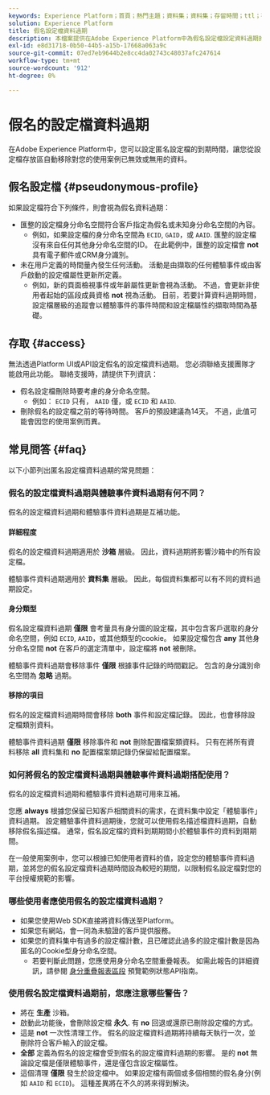 ```yaml
---
keywords: Experience Platform；首頁；熱門主題；資料集；資料集；存留時間；ttl；存留時間；假名；匿名設定檔；資料過期；到期；
solution: Experience Platform
title: 假名設定檔資料過期
description: 本檔案提供在Adobe Experience Platform中為假名設定檔設定資料過期的一般指引。
exl-id: e8d31718-0b50-44b5-a15b-17668a063a9c
source-git-commit: 07ed7eb9644b2e8cc4da02743c48037afc247614
workflow-type: tm+mt
source-wordcount: '912'
ht-degree: 0%

---
```


# 假名的設定檔資料過期

在Adobe Experience Platform中，您可以設定匿名設定檔的到期時間，讓您從設定檔存放區自動移除對您的使用案例已無效或無用的資料。

## 假名設定檔 {#pseudonymous-profile}

如果設定檔符合下列條件，則會視為假名資料過期：

- 匯整的設定檔身分命名空間符合客戶指定為假名或未知身分命名空間的內容。
   - 例如，如果設定檔的身分命名空間為 `ECID`, `GAID`，或 `AAID`. 匯整的設定檔沒有來自任何其他身分命名空間的ID。 在此範例中，匯整的設定檔會 **not** 具有電子郵件或CRM身分識別。
- 未在用戶定義的時間量內發生任何活動。 活動是由擷取的任何體驗事件或由客戶啟動的設定檔屬性更新所定義。
   - 例如，新的頁面檢視事件或年齡屬性更新會視為活動。 不過，會更新非使用者起始的區段成員資格 **not** 視為活動。 目前，若要計算資料過期時間，設定檔層級的追蹤會以體驗事件的事件時間和設定檔屬性的擷取時間為基礎。

## 存取 {#access}

無法透過Platform UI或API設定假名的設定檔資料過期。 您必須聯絡支援團隊才能啟用此功能。 聯絡支援時，請提供下列資訊：

- 假名設定檔刪除時要考慮的身分命名空間。
   - 例如： `ECID` 只有， `AAID` 僅，或 `ECID` 和 `AAID`.
- 刪除假名的設定檔之前的等待時間。 客戶的預設建議為14天。 不過，此值可能會因您的使用案例而異。

## 常見問答 {#faq}

以下小節列出匿名設定檔資料過期的常見問題：

### 假名的設定檔資料過期與體驗事件資料過期有何不同？

假名的設定檔資料過期和體驗事件資料過期是互補功能。

#### 詳細程度

假名的設定檔資料過期適用於 **沙箱** 層級。 因此，資料過期將影響沙箱中的所有設定檔。

體驗事件資料過期適用於 **資料集** 層級。 因此，每個資料集都可以有不同的資料過期設定。

#### 身分類型

假名設定檔資料過期 **僅限** 會考量具有身分圖的設定檔，其中包含客戶選取的身分命名空間，例如 `ECID`, `AAID`，或其他類型的cookie。 如果設定檔包含 **any** 其他身分命名空間 **not** 在客戶的選定清單中，設定檔將 **not** 被刪除。

體驗事件資料過期會移除事件 **僅限** 根據事件記錄的時間戳記。 包含的身分識別命名空間為 **忽略** 過期。

#### 移除的項目

假名的設定檔資料過期時間會移除 **both** 事件和設定檔記錄。 因此，也會移除設定檔類別資料。

體驗事件資料過期 **僅限** 移除事件和 **not** 刪除配置檔案類資料。 只有在將所有資料移除 **all** 資料集和 **no** 配置檔案類記錄仍保留給配置檔案。

### 如何將假名的設定檔資料過期與體驗事件資料過期搭配使用？

假名的設定檔資料過期和體驗事件資料過期可用來互補。

您應 **always** 根據您保留已知客戶相關資料的需求，在資料集中設定「體驗事件」資料過期。 設定體驗事件資料過期後，您就可以使用假名描述檔資料過期，自動移除假名描述檔。 通常，假名設定檔的資料到期期間小於體驗事件的資料到期期間。

在一般使用案例中，您可以根據已知使用者資料的值，設定您的體驗事件資料過期，並將您的假名設定檔資料過期時間設為較短的期間，以限制假名設定檔對您的平台授權規範的影響。

### 哪些使用者應使用假名的設定檔資料過期？

- 如果您使用Web SDK直接將資料傳送至Platform。
- 如果您有網站，會一同為未驗證的客戶提供服務。
- 如果您的資料集中有過多的設定檔計數，且已確認此過多的設定檔計數是因為匿名的Cookie型身分命名空間。
   - 若要判斷此問題，您應使用身分命名空間重疊報表。 如需此報告的詳細資訊，請參閱 [身分重疊報表區段](./api/preview-sample-status.md#identity-overlap-report) 預覽範例狀態API指南。

### 使用假名設定檔資料過期前，您應注意哪些警告？

- 將在 **生產** 沙箱。
- 啟動此功能後，會刪除設定檔 **永久**. 有 **no** 回退或還原已刪除設定檔的方式。
- 這是 **not** 一次性清理工作。 假名的設定檔資料過期將持續每天執行一次，並刪除符合客戶輸入的設定檔。
- **全部** 定義為假名的設定檔會受到假名的設定檔資料過期的影響。 是的 **not** 無論設定檔是僅限體驗事件，還是僅包含設定檔屬性。
- 這個清理 **僅限** 發生於設定檔中。 如果設定檔有兩個或多個相關的假名身分(例如 `AAID` 和 `ECID`)。 這種差異將在不久的將來得到解決。

